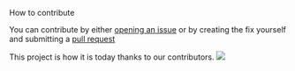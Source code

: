 How to contribute

You can contribute by either [opening an issue](https://github.com/PatelN123/Digital-Support-Notes/issues/new) or by creating the fix yourself and submitting a [pull request](https://github.com/PatelN123/Digital-Support-Notes/compare)


This project is how it is today thanks to our contributors. <a href="https://github.com/PatelN123/Digital-Support-Notes/graphs/contributors"><img src="https://opencollective.com/digital-support-notes/contributors.svg?width=890&button=false" /></a>
